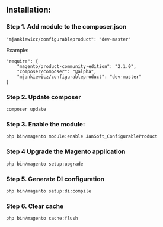 ## Installation:

### Step 1. Add module to the composer.json
```
"mjankiewicz/configurableproduct": "dev-master"
```

Example:
```
"require": {
    "magento/product-community-edition": "2.1.0",
    "composer/composer": "@alpha",
    "mjankiewicz/configurableproduct": "dev-master"
}
```

### Step 2. Update composer
```
composer update
```

### Step 3. Enable the module:
```
php bin/magento module:enable JanSoft_ConfigurableProduct
```

### Step 4 Upgrade the Magento application
```
php bin/magento setup:upgrade
```

### Step 5. Generate DI configuration
```
php bin/magento setup:di:compile
```

### Step 6. Clear cache
```
php bin/magento cache:flush
```